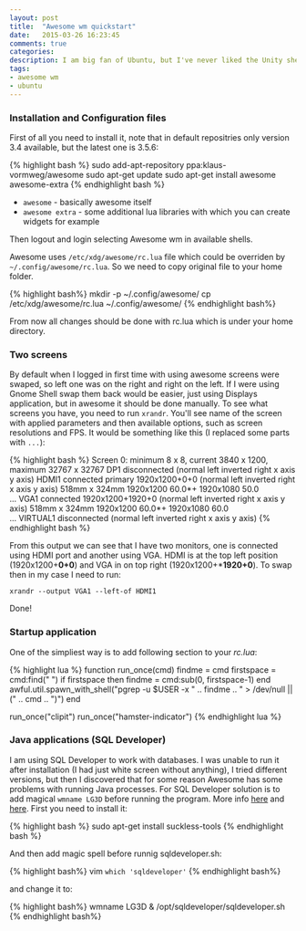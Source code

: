 ```yaml
---
layout: post
title:  "Awesome wm quickstart"
date:   2015-03-26 16:23:45
comments: true
categories:
description: I am big fan of Ubuntu, but I've never liked the Unity shell, so I was using a Gnome shell mostly. But recently I decided to switch to the Awesome window manager. I watched few videos of it and I quite liked the idea of being able to control size and number of windows per workspace. So I've installed it and here want to share some of my problems with solutions.
tags:
- awesome wm
- ubuntu
---
```


### Installation and Configuration files

First of all you need to install it, note that in default repositries only version 3.4 available, but the latest one is 3.5.6:

{% highlight bash %}
sudo add-apt-repository ppa:klaus-vormweg/awesome
sudo apt-get update
sudo apt-get install awesome awesome-extra
{% endhighlight bash %}

 - `awesome` - basically awesome itself
 - `awesome extra` - some additional lua libraries with which you can create widgets for example

Then logout and login selecting Awesome wm in available shells.

Awesome uses `/etc/xdg/awesome/rc.lua` file which could be overriden by `~/.config/awesome/rc.lua`. So we need to copy original file to your home folder.

{% highlight bash%}
mkdir -p ~/.config/awesome/
cp /etc/xdg/awesome/rc.lua ~/.config/awesome/
{% endhighlight bash%}

From now all changes should be done with rc.lua which is under your home directory.

### Two screens

By default when I logged in first time with using awesome screens were swaped, so left one was on the right and right on the left. If I were using Gnome Shell swap them back would be easier, just using Displays application, but in awesome it should be done manually. To see what screens you have, you need to run `xrandr`. You'll see name of the screen with applied parameters and then available options, such as screen resolutions and FPS. It would be something like this (I replaced some parts with `...`):

{% highlight bash %}
Screen 0: minimum 8 x 8, current 3840 x 1200, maximum 32767 x 32767
DP1 disconnected (normal left inverted right x axis y axis)
HDMI1 connected primary 1920x1200+0+0 (normal left inverted right x axis y axis) 518mm x 324mm
   1920x1200      60.0*+
   1920x1080      50.0  
   ...
VGA1 connected 1920x1200+1920+0 (normal left inverted right x axis y axis) 518mm x 324mm
   1920x1200      60.0*+
   1920x1080      60.0  
   ...
VIRTUAL1 disconnected (normal left inverted right x axis y axis)
{% endhighlight bash %}

From this output we can see that I have two monitors, one is connected using HDMI port and another using VGA. HDMI is at the top left position (1920x1200+**0+0**) and VGA in on top right (1920x1200+***1920+0**). To swap then in my case I need to run:
 
    xrandr --output VGA1 --left-of HDMI1
    
Done!

### Startup application

One of the simpliest way is to add following section to your _rc.lua_:

{% highlight lua %}
function run_once(cmd)
  findme = cmd
  firstspace = cmd:find(" ")
  if firstspace then
    findme = cmd:sub(0, firstspace-1)
  end
  awful.util.spawn_with_shell("pgrep -u $USER -x " .. findme .. " > /dev/null || (" .. cmd .. ")")
end

run_once("clipit")
run_once("hamster-indicator")
{% endhighlight lua %}

### Java applications (SQL Developer)

I am using SQL Developer to work with databases. I was unable to run it after installation (I had just white screen without anything), I tried different versions, but then I discovered that for some reason Awesome has some problems with running Java processes. For SQL Developer solution is to add magical `wmname LG3D` before running the program. More info [here](http://tools.suckless.org/wmname) and [here](https://awesome.naquadah.org/wiki/Problems_with_Java). First you need to install it:

{% highlight bash %}
sudo apt-get install suckless-tools
{% endhighlight bash %}

And then add magic spell before runnig sqldeveloper.sh:

{% highlight bash%}
vim `which 'sqldeveloper'`
{% endhighlight bash%}

and change it to:

{% highlight bash%}
wmname LG3D & /opt/sqldeveloper/sqldeveloper.sh
{% endhighlight bash%}
